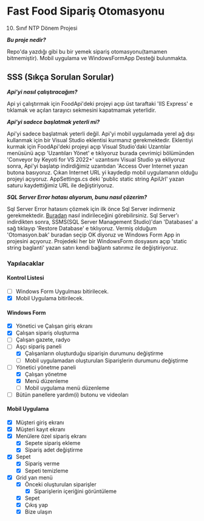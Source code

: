 # Fast Food Sipariş Otomasyonu
10. Sınıf NTP Dönem Projesi

***Bu proje nedir?***

Repo'da yazdığı gibi bu bir yemek sipariş otomasyonu(tamamen bitmemiştir). Mobil uygulama ve WindowsFormApp Desteği bulunmakta.

## SSS (Sıkça Sorulan Sorular)


***Api'yi nasıl çalıştıracağım?***


Api yi çalıştırmak için FoodApi'deki projeyi açıp üst taraftaki 'IIS Express' e tıklamak ve açılan tarayıcı sekmesini kapatmamak yeterlidir.

***Api'yi sadece başlatmak yeterli mi?***

Api'yi sadece başlatmak yeterli değil. Api'yi mobil uygulamada yerel ağ dışı kullanmak için bir Visual Studio eklentisi kurmanız gerekmektedir. Eklentiyi kurmak için FoodApi'deki projeyi açıp Visual Studio'daki Uzantılar menüsünü açıp 'Uzantıları Yönet' e tıklıyoruz burada çevrimiçi bölümünden 'Conveyor by Keyoti for VS 2022+' uzantısını Visual Studio ya ekliyoruz sonra, Api'yi başlatıp indirdiğimiz uzantıdan 'Access Over Internet yazan butona basıyoruz. Çıkan Internet URL yi kaydedip mobil uygulamanın olduğu projeyi açıyoruz. AppSettings.cs deki 'public static string ApiUrl' yazan saturu kaydettiğimiz URL ile değiştiriyoruz.

***SQL Server Error hatası alıyorum, bunu nasıl çözerim?***

Sql Server Error hatasını çözmek için ilk önce Sql Server indirmeniz gerekmektedir. [Buradan](https://www.youtube.com/watch?v=AO0u0D6pKP4) nasıl indirileceğini görebilirsiniz. Sql Server'ı indirdikten sonra, SSMS(SQL Server Management Studio)'dan 'Databases' a sağ tıklayıp 'Restore Database' e tıklıyoruz. Vermiş olduğum 'Otomasyon.bak' buradan seçip OK diyoruz ve Windows Form App in projesini açıyoruz. Projedeki her bir WindowsForm dosyasını açıp 'static string baglanti' yazan satırı kendi bağlantı satırımız ile değiştiriyoruz.

### Yapılacaklar


#### Kontrol Listesi
- [ ] Windows Form Uygulması bitirilecek.
- [x] Mobil Uygulama bitirilecek.

#### Windows Form
- [x] Yönetici ve Çalışan giriş ekranı
- [x] Çalışan sipariş oluşturma
- [ ] Çalışan gazete, radyo
- [ ] Aşçı sipariş paneli
   - [x] Çalışanların oluşturduğu siparişin durumunu değiştirme
   - [ ] Mobil uygulamadan oluşturulan Siparişlerin durumunu değiştirme
- [ ] Yönetici yönetme paneli
   - [x] Çalışan yönetme
   - [x] Menü düzenleme
   - [ ] Mobil uygulama menü düzenleme
- [ ] Bütün panellere yardım(i) butonu ve videoları

#### Mobil Uygulama
- [x] Müşteri giriş ekranı
- [x] Müşteri kayıt ekranı
- [x] Menülere özel sipariş ekranı
    - [x] Sepete sipariş ekleme
    - [x] Sipariş adet değiştirme
- [x] Sepet
    - [x] Sipariş verme
    - [x] Sepeti temizleme
- [x] Grid yan menü
   - [x] Önceki oluşturulan siparişler
      - [x] Siparişlerin içeriğini görüntüleme
   - [x] Sepet
   - [x] Çıkış yap
   - [x] Bize ulaşın

